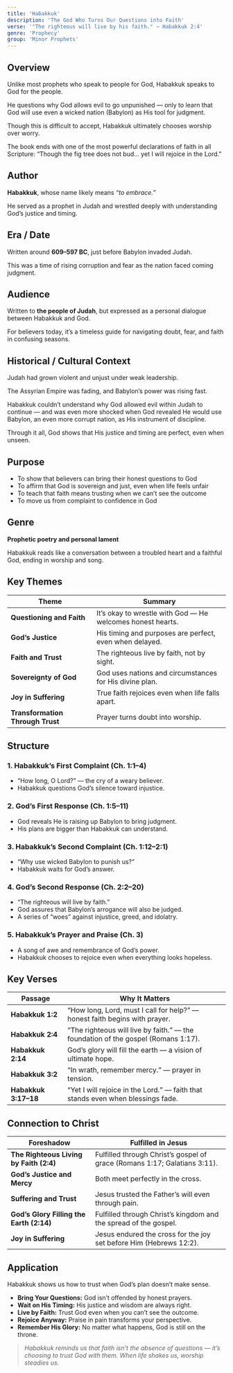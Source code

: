 ```yaml
---
title: 'Habakkuk'
description: 'The God Who Turns Our Questions into Faith'
verse: '"The righteous will live by his faith." — Habakkuk 2:4'
genre: 'Prophecy'
group: 'Minor Prophets'
---
```


## Overview

Unlike most prophets who speak to people for God, Habakkuk speaks to God for the people.

He questions why God allows evil to go unpunished — only to learn that God will use even a wicked nation (Babylon) as His tool for judgment.

Though this is difficult to accept, Habakkuk ultimately chooses worship over worry.

The book ends with one of the most powerful declarations of faith in all Scripture: “Though the fig tree does not bud… yet I will rejoice in the Lord.”

## Author

**Habakkuk**, whose name likely means *“to embrace.”*

He served as a prophet in Judah and wrestled deeply with understanding God’s justice and timing.

## Era / Date

Written around **609–597 BC**, just before Babylon invaded Judah.

This was a time of rising corruption and fear as the nation faced coming judgment.

## Audience

Written to **the people of Judah**, but expressed as a personal dialogue between Habakkuk and God.

For believers today, it’s a timeless guide for navigating doubt, fear, and faith in confusing seasons.

## Historical / Cultural Context

Judah had grown violent and unjust under weak leadership.

The Assyrian Empire was fading, and Babylon’s power was rising fast.

Habakkuk couldn’t understand why God allowed evil within Judah to continue — and was even more shocked when God revealed He would use Babylon, an even more corrupt nation, as His instrument of discipline.

Through it all, God shows that His justice and timing are perfect, even when unseen.

## Purpose
- To show that believers can bring their honest questions to God
- To affirm that God is sovereign and just, even when life feels unfair
- To teach that faith means trusting when we can’t see the outcome
- To move us from complaint to confidence in God


## Genre

**Prophetic poetry and personal lament**

Habakkuk reads like a conversation between a troubled heart and a faithful God, ending in worship and song.

## Key Themes


| Theme | Summary |
|-------|----------|
| **Questioning and Faith** | It’s okay to wrestle with God — He welcomes honest hearts. |
| **God’s Justice** | His timing and purposes are perfect, even when delayed. |
| **Faith and Trust** | The righteous live by faith, not by sight. |
| **Sovereignty of God** | God uses nations and circumstances for His divine plan. |
| **Joy in Suffering** | True faith rejoices even when life falls apart. |
| **Transformation Through Trust** | Prayer turns doubt into worship. |

## Structure


### 1. Habakkuk’s First Complaint (Ch. 1:1–4)
- “How long, O Lord?” — the cry of a weary believer.
- Habakkuk questions God’s silence toward injustice.


### 2. God’s First Response (Ch. 1:5–11)
- God reveals He is raising up Babylon to bring judgment.
- His plans are bigger than Habakkuk can understand.


### 3. Habakkuk’s Second Complaint (Ch. 1:12–2:1)
- “Why use wicked Babylon to punish us?”
- Habakkuk waits for God’s answer.


### 4. God’s Second Response (Ch. 2:2–20)
- “The righteous will live by faith.”
- God assures that Babylon’s arrogance will also be judged.
- A series of “woes” against injustice, greed, and idolatry.


### 5. Habakkuk’s Prayer and Praise (Ch. 3)
- A song of awe and remembrance of God’s power.
- Habakkuk chooses to rejoice even when everything looks hopeless.


## Key Verses


| Passage | Why It Matters |
|----------|----------------|
| **Habakkuk 1:2** | “How long, Lord, must I call for help?” — honest faith begins with prayer. |
| **Habakkuk 2:4** | “The righteous will live by faith.” — the foundation of the gospel (Romans 1:17). |
| **Habakkuk 2:14** | God’s glory will fill the earth — a vision of ultimate hope. |
| **Habakkuk 3:2** | “In wrath, remember mercy.” — prayer in tension. |
| **Habakkuk 3:17–18** | “Yet I will rejoice in the Lord.” — faith that stands even when blessings fade. |

## Connection to Christ


| Foreshadow | Fulfilled in Jesus |
|-------------|-------------------|
| **The Righteous Living by Faith (2:4)** | Fulfilled through Christ’s gospel of grace (Romans 1:17; Galatians 3:11). |
| **God’s Justice and Mercy** | Both meet perfectly in the cross. |
| **Suffering and Trust** | Jesus trusted the Father’s will even through pain. |
| **God’s Glory Filling the Earth (2:14)** | Fulfilled through Christ’s kingdom and the spread of the gospel. |
| **Joy in Suffering** | Jesus endured the cross for the joy set before Him (Hebrews 12:2). |

## Application

Habakkuk shows us how to trust when God’s plan doesn’t make sense.
- **Bring Your Questions:** God isn’t offended by honest prayers.
- **Wait on His Timing:** His justice and wisdom are always right.
- **Live by Faith:** Trust God even when you can’t see the outcome.
- **Rejoice Anyway:** Praise in pain transforms your perspective.
- **Remember His Glory:** No matter what happens, God is still on the throne.


> *Habakkuk reminds us that faith isn’t the absence of questions — it’s choosing to trust God with them. When life shakes us, worship steadies us.*
